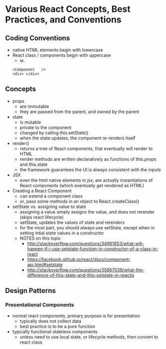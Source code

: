 # Various React Concepts, Best Practices, and Conventions

## Coding Conventions
* native HTML elements begin with lowercase
* React class / components begin with uppercase
    - ie.
    ```
    <Component   />
    <div> </div>
    ```

## Concepts
* props
    - are immutable
    - they are passed from the parent, and owned by the parent
* state 
    - is mutable
    - private to the component
    - changed by calling this.setState()
    - when the state updates, the component re-renders itself
* render()
    - returns a tree of React components, that eventually will render to HTML
    - render methods are written declaratively as functions of this.props and this.state
    - the framework guarantees the UI is always consistent with the inputs
* JSX 
    - even the html native elements in jsx, are actually instantiations of React components (which eventually get rendered as HTML)
* Creating a React Component
    - can extend a component class
    - or, pass some methods in an object to React.createClass()
* setState vs. assigning value to state 
    - assigning a value simply assigns the value, and does not rerender (skips react lifecycle)
    - setState, updates the values of state and rerenders 
    - for the most part, you should always use setState, except when in setting intial state values in a constructor
    - NOTES on this topic
        + http://stackoverflow.com/questions/34961853/what-will-happen-if-i-use-setstate-function-in-constructor-of-a-class-in-react
        + https://facebook.github.io/react/docs/component-api.html#setstate
        + http://stackoverflow.com/questions/35867038/what-the-difference-of-this-state-and-this-setstate-in-reactjs
     
## Design Patterns
### Presentational Components
* normal react components, primary purpose is for presentation 
    - typically does not collect data 
    - best practice is to be a pure function
* typically functional stateless components
    - unless need to use local state, or lifecycle methods, then convert to react class
